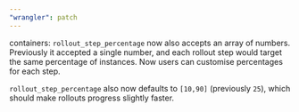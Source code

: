```yaml
---
"wrangler": patch
---
```


containers: `rollout_step_percentage` now also accepts an array of numbers. Previously it accepted a single number, and each rollout step would target the same percentage of instances. Now users can customise percentages for each step.

`rollout_step_percentage` also now defaults to `[10,90]` (previously `25`), which should make rollouts progress slightly faster.

